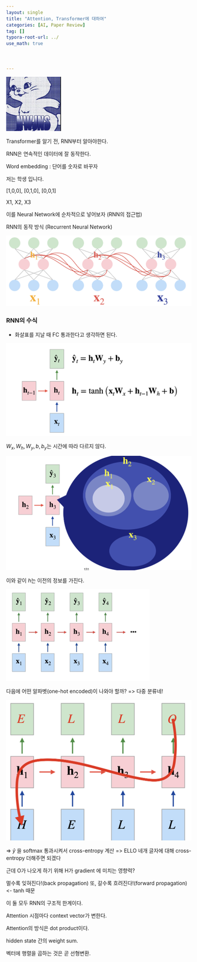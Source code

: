 ```yaml
---
layout: single
title: "Attention, Transformer에 대하여"
categories: [AI, Paper Review]
tag: []
typora-root-url: ../
use_math: true



---
```


<img src="/images/2024-06-28-Atttention/image-20240628025940178.png" alt="image-20240628025940178" style="zoom:50%;" />

Transformer를 알기 전, RNN부터 알아야한다.

RNN은 연속적인 데이터에 잘 동작한다.

Word embedding : 단어를 숫자로 바꾸자

저는 학생 입니다.

[1,0,0], [0,1,0], [0,0,1]

X1, X2, X3

이를 Neural Network에 순차적으로 넣어보자 (RNN의 접근법)

RNN의 동작 방식 (Recurrent Neural Network)

<img src="/images/2024-06-28-Atttention/image-20240628181213342.png" alt="image-20240628181213342" style="zoom:50%;" />

### RNN의 수식

- 화살표를 지날 때 FC 통과한다고 생각하면 된다.

<img src="/images/2024-06-28-Atttention/image-20240628181416186.png" alt="image-20240628181416186" style="zoom:50%;" />

$W_x, W_h, W_y, b, b_y$는 시간에 따라 다르지 않다.

<img src="/images/2024-06-28-Atttention/image-20240628181909067.png" alt="image-20240628181909067" style="zoom:50%;" />

이와 같이 $h$는 이전의 정보를 가진다.

<img src="/images/2024-06-28-Atttention/image-20240628182054796.png" alt="image-20240628182054796" style="zoom:50%;" />

 

다음에 어떤 알파벳(one-hot encoded)이 나와야 할까? => 다중 분류네!

<img src="/images/2024-06-28-Atttention/image-20240628183547905.png" alt="image-20240628183547905" style="zoom:50%;" />



=> *ŷ* 을 softmax 통과시켜서 cross-entropy 계산
=> ELLO 네개 글자에 대해 cross-entropy 더해주면 되겠다

근데 O가 나오게 하기 위해 H가 gradient 에 미치는 영향력?

멀수록 잊혀진다!(back propagation) 또, 갈수록 흐려진다!(forward propagation) <- tanh 때문

이 둘 모두 RNN의 구조적 한계이다.





Attention 시점마다 context vector가 변한다.

Attention의 방식은 dot product이다.

hidden state 간의 weight sum.

 벡터에 행렬을 곱하는 것은 곧 선형변환.

